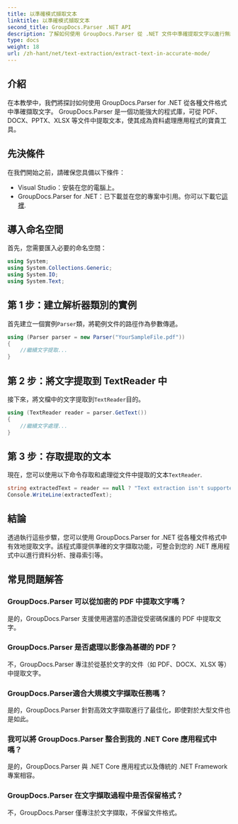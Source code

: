 ```yaml
---
title: 以準確模式擷取文本
linktitle: 以準確模式擷取文本
second_title: GroupDocs.Parser .NET API
description: 了解如何使用 GroupDocs.Parser 從 .NET 文件中準確提取文字以進行無縫資料處理。
type: docs
weight: 18
url: /zh-hant/net/text-extraction/extract-text-in-accurate-mode/
---
```

## 介紹
在本教學中，我們將探討如何使用 GroupDocs.Parser for .NET 從各種文件格式中準確擷取文字。 GroupDocs.Parser 是一個功能強大的程式庫，可從 PDF、DOCX、PPTX、XLSX 等文件中提取文本，使其成為資料處理應用程式的寶貴工具。
## 先決條件
在我們開始之前，請確保您具備以下條件：
- Visual Studio：安裝在您的電腦上。
-  GroupDocs.Parser for .NET：已下載並在您的專案中引用。你可以下載它[這裡](https://releases.groupdocs.com/parser/net/).

## 導入命名空間
首先，您需要匯入必要的命名空間：
```csharp
using System;
using System.Collections.Generic;
using System.IO;
using System.Text;
```
## 第 1 步：建立解析器類別的實例
首先建立一個實例`Parser`類，將範例文件的路徑作為參數傳遞。
```csharp
using (Parser parser = new Parser("YourSampleFile.pdf"))
{
    //繼續文字提取...
}
```
## 第 2 步：將文字提取到 TextReader 中
接下來，將文檔中的文字提取到`TextReader`目的。
```csharp
using (TextReader reader = parser.GetText())
{
    //繼續文字處理...
}
```
## 第 3 步：存取提取的文本
現在，您可以使用以下命令存取和處理從文件中提取的文本`TextReader`.
```csharp
string extractedText = reader == null ? "Text extraction isn't supported" : reader.ReadToEnd();
Console.WriteLine(extractedText);
```

## 結論
透過執行這些步驟，您可以使用 GroupDocs.Parser for .NET 從各種文件格式中有效地提取文字。該程式庫提供準確的文字擷取功能，可整合到您的 .NET 應用程式中以進行資料分析、搜尋索引等。

## 常見問題解答
### GroupDocs.Parser 可以從加密的 PDF 中提取文字嗎？
是的，GroupDocs.Parser 支援使用適當的憑證從受密碼保護的 PDF 中提取文字。
### GroupDocs.Parser 是否處理以影像為基礎的 PDF？
不，GroupDocs.Parser 專注於從基於文字的文件（如 PDF、DOCX、XLSX 等）中提取文字。
### GroupDocs.Parser適合大規模文字擷取任務嗎？
是的，GroupDocs.Parser 針對高效文字擷取進行了最佳化，即使對於大型文件也是如此。
### 我可以將 GroupDocs.Parser 整合到我的 .NET Core 應用程式中嗎？
是的，GroupDocs.Parser 與 .NET Core 應用程式以及傳統的 .NET Framework 專案相容。
### GroupDocs.Parser 在文字擷取過程中是否保留格式？
不，GroupDocs.Parser 僅專注於文字擷取，不保留文件格式。